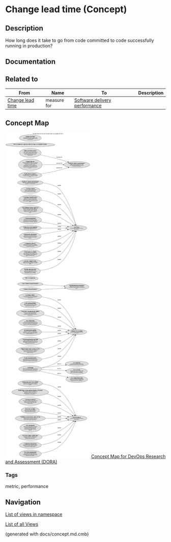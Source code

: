 # Change lead time (Concept)
## Description
How long does it take to go from code committed to code successfully running in production?

## Documentation


## Related to
| From | Name | To | Description |
|---|---|---|---|
| [Change lead time](../../software-development/dora/change-lead-time.md) | measure for | [Software delivery performance](../../software-development/dora/software-delivery-performance.md) |  |

## Concept Map
![Concept Map for DevOps Research and Assessment (DORA)](../../software-development/dora/concept-view.png)
[Concept Map for DevOps Research and Assessment (DORA)](../../software-development/dora/concept-view.md)

### Tags
metric, performance


## Navigation
[List of views in namespace](./views-in-namespace.md)

[List of all Views](../../views.md)

(generated with docs/concept.md.cmb)
